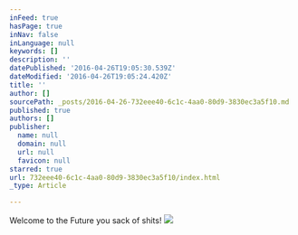 ```yaml
---
inFeed: true
hasPage: true
inNav: false
inLanguage: null
keywords: []
description: ''
datePublished: '2016-04-26T19:05:30.539Z'
dateModified: '2016-04-26T19:05:24.420Z'
title: ''
author: []
sourcePath: _posts/2016-04-26-732eee40-6c1c-4aa0-80d9-3830ec3a5f10.md
published: true
authors: []
publisher:
  name: null
  domain: null
  url: null
  favicon: null
starred: true
url: 732eee40-6c1c-4aa0-80d9-3830ec3a5f10/index.html
_type: Article

---
```

Welcome to the Future you sack of shits!
![](https://the-grid-user-content.s3-us-west-2.amazonaws.com/07002123-34a2-44a9-affe-44a200551577.jpg)